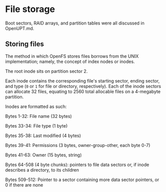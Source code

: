 # File storage

Boot sectors, RAID arrays, and partition tables were all discussed in OpenUPT.md.

## Storing files

The method in which OpenFS stores files borrows from the UNIX implementation; namely, the concept of index nodes or inodes.

The root inode sits on partition sector 2.

Each inode contains the corresponding file's starting sector, ending sector, and type (`0` or `1` for file or directory, respectively). Each of the inode sectors can allocate 32 files, equating to 2560 total allocable files on a 4-megabyte partition.

Inodes are formatted as such:

Bytes 1-32: File name (32 bytes)

Bytes 33-34: File type (1 byte)

Bytes 35-38: Last modified (4 bytes)

Bytes 39-41: Permissions (3 bytes, owner-group-other, each byte 0-7)

Bytes 41-63: Owner (15 bytes, string)

Bytes 64-508 (4 byte chunks): pointers to file data sectors or, if inode describes a directory, to its children

Bytes 509-512: Pointer to a sector containing more data sector pointers, or 0 if there are none

